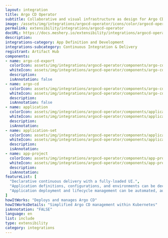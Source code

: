 ```yaml
---
layout: integration
title: Argo CD Operator
subtitle: Collaborative and visual infrastructure as design for Argo CD Operator
image: /assets/img/integrations/argocd-operator/icons/color/argocd-operator-color.svg
permalink: extensibility/integrations/argocd-operator
docURL: https://docs.meshery.io/extensibility/integrations/argocd-operator
description: 
integrations-category: App Definition and Development
integrations-subcategory: Continuous Integration & Delivery
registrant: Artifact Hub
components: 
- name: argo-cd-export
  colorIcon: assets/img/integrations/argocd-operator/components/argo-cd-export/icons/color/argo-cd-export-color.svg
  whiteIcon: assets/img/integrations/argocd-operator/components/argo-cd-export/icons/white/argo-cd-export-white.svg
  description: 
  isAnnotation: false
- name: argo-cd
  colorIcon: assets/img/integrations/argocd-operator/components/argo-cd/icons/color/argo-cd-color.svg
  whiteIcon: assets/img/integrations/argocd-operator/components/argo-cd/icons/white/argo-cd-white.svg
  description: 
  isAnnotation: false
- name: application
  colorIcon: assets/img/integrations/argocd-operator/components/application/icons/color/application-color.svg
  whiteIcon: assets/img/integrations/argocd-operator/components/application/icons/white/application-white.svg
  description: 
  isAnnotation: 
- name: application-set
  colorIcon: assets/img/integrations/argocd-operator/components/application-set/icons/color/application-set-color.svg
  whiteIcon: assets/img/integrations/argocd-operator/components/application-set/icons/white/application-set-white.svg
  description: 
  isAnnotation: 
- name: app-project
  colorIcon: assets/img/integrations/argocd-operator/components/app-project/icons/color/app-project-color.svg
  whiteIcon: assets/img/integrations/argocd-operator/components/app-project/icons/white/app-project-white.svg
  description: 
  isAnnotation: 
featureList: [
  "Declarative continuous delivery with a fully-loaded UI.",
  "Application definitions, configurations, and environments can be declarative and version controlled.",
  "Application deployment and lifecycle management can be automated, auditable, and easy to understand."
]
howItWorks: "Deploys and manages Argo CD"
howItWorksDetails: "Simplified Argo CD management within Kubernetes"
isAnnotation: "FALSE"
language: en
list: include
type: extensibility
category: integrations
---
```

